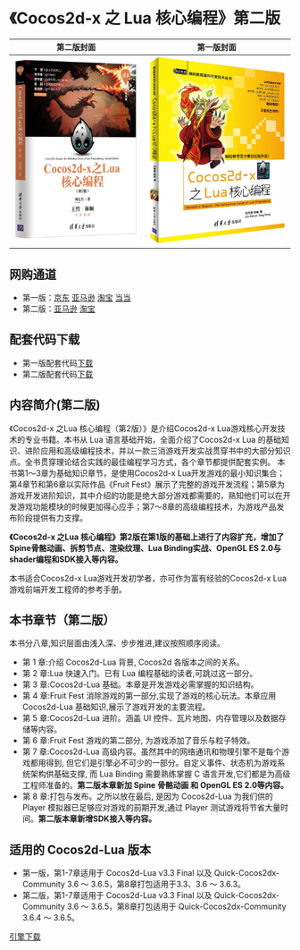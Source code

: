 #  《Cocos2d-x 之 Lua 核心编程》第二版

|第二版封面|第一版封面|
|----|---|
| ![Cocos2d Lua Book](./book2.jpg) | ![Cocos2d Lua Book](./book.jpg) |

## 网购通道

* 第一版：[京东](http://item.jd.com/11792827.html) [亚马逊](https://www.amazon.cn/gp/product/B01777XLV8) [淘宝](https://s.taobao.com/search?q=Cocos2d-x+%E4%B9%8B+lua+%E6%A0%B8%E5%BF%83%E7%BC%96%E7%A8%8B) [当当](http://product.dangdang.com/23800863.html)
* 第二版：[亚马逊](https://www.amazon.cn/dp/B073LWNDP6/) [淘宝](https://detail.tmall.com/item.htm?id=555428999795)

## 配套代码下载

* 第一版配套代码[下载](https://pan.baidu.com/s/1bnfVURt)
* 第二版配套代码[下载](https://pan.baidu.com/s/1slwMuZV)

## 内容简介(第二版)

《Cocos2d-x 之Lua 核心编程（第2版）》是介绍Cocos2d-x Lua游戏核心开发技术的专业书籍。本书从 Lua 语言基础开始，全面介绍了Cocos2d-x Lua 的基础知识、进阶应用和高级编程技术，并以一款三消游戏开发实战贯穿书中的大部分知识点。全书贯穿理论结合实践的最佳编程学习方式，各个章节都提供配套实例。
本书第1～3章为基础知识章节，是使用Cocos2d-x Lua开发游戏的最小知识集合；第4章节和第6章以实际作品《Fruit Fest》展示了完整的游戏开发流程；第5章为游戏开发进阶知识，其中介绍的功能是绝大部分游戏都需要的，熟知他们可以在开发游戏功能模块的时候更加得心应手；第7～8章的高级编程技术，为游戏产品发布阶段提供有力支撑。

**《Cocos2d-x 之Lua 核心编程》第2版在第1版的基础上进行了内容扩充，增加了Spine骨骼动画、拆剪节点、渲染纹理、Lua Binding实战、OpenGL ES 2.0与shader编程和SDK接入等内容。**

本书适合Cocos2d-x Lua游戏开发初学者，亦可作为富有经验的Cocos2d-x Lua游戏前端开发工程师的参考手册。

## 本书章节（第二版）

 本书分八章,知识层面由浅入深、步步推进,建议按照顺序阅读。

* 第 1 章:介绍 Cocos2d-Lua 背景, Cocos2d 各版本之间的关系。
* 第 2 章:Lua 快速入门。已有 Lua 编程基础的读者,可跳过这一部分。
* 第 3 章:Cocos2d-Lua 基础。本章是开发游戏必需掌握的知识结构。
* 第 4 章:Fruit Fest 消除游戏的第一部分,实现了游戏的核心玩法。本章应用 Cocos2d-Lua 基础知识,展示了游戏开发的主要流程。
* 第 5 章:Cocos2d-Lua 进阶。涵盖 UI 控件、瓦片地图、内存管理以及数据存储等内容。
* 第 6 章:Fruit Fest 游戏的第二部分, 为游戏添加了音乐与粒子特效。
* 第 7 章:Cocos2d-Lua 高级内容。虽然其中的网络通讯和物理引擎不是每个游戏都用得到, 但它们是引擎必不可少的一部分。自定义事件、状态机为游戏系统架构供基础支撑, 而 Lua Binding 需要熟练掌握 C 语言开发,它们都是为高级工程师准备的。**第二版本章新加 Spine 骨骼动画 和 OpenGL ES 2.0等内容。**
* 第 8 章:打包与发布。之所以放在最后, 是因为 Cocos2d-Lua 为我们供的 Player 模拟器已足够应对游戏的前期开发,通过 Player 测试游戏将节省大量时间。**第二版本章新增SDK接入等内容。**

## 适用的 Cocos2d-Lua 版本

* 第一版，第1-7章适用于 Cocos2d-Lua v3.3 Final 以及 Quick-Cocos2dx-Community 3.6 ～ 3.6.5，第8章打包适用于3.3、3.6 ～ 3.6.3。
* 第二版，第1-7章适用于 Cocos2d-Lua v3.3 Final 以及 Quick-Cocos2dx-Community 3.6 ～ 3.6.5，第8章打包适用于 Quick-Cocos2dx-Community 3.6.4 ～ 3.6.5。

[引擎下载](../download/index.md)
